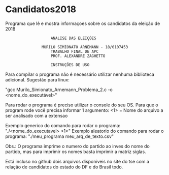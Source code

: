 # Candidatos2018
Programa que lê e mostra informaçoes sobre os candidatos da eleição de 2018

				    	ANALISE DAS ELEIÇÕES

			     	MURILO SIMIONATO ARNEMANN - 18/0107453
				       	TRABALHO FINAL DE APC
				        PROF. ALEXANDRE ZAGHETTO

				    	INSTRUÇÕES DE USO
Para compilar o programa não é necessário utilizar nenhuma biblioteca adicional. Sugestão para linux:

"gcc Murilo_Simionato_Arnemann_Problema_2.c -o <nome_do_executável>"

Para rodar o programa é preciso utilizar o console do seu OS.
Para que o program rode você precisa informar 1 argumento:
<1> = Nome do arquivo a ser analisado com a extensao

Exemplo generico do comando para rodar o programa:
"./<nome_do_executavel> <1>"
Exemplo aleatorio do comando para rodar o programa:
"./meu_programa meu_arq_de_texto.csv"


Obs.: O programa imprime o numero do partido ao inves do nome do partido, mas para imprimir os nomes basta imprimir a matriz siglas.

Está incluso no github dois arquivos disponiveis no site do tse com a relação de candidatos do estado do DF e do Brasil todo.
